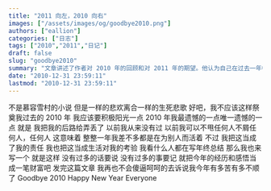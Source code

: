 ```yaml
---
title: "2011 向左，2010 向右"
images: ["/assets/images/og/goodbye2010.png"]
authors: ["eallion"]
categories: ["日志"]
tags: ["2010","2011","日记"]
draft: false
slug: "goodbye2010"
summary: "文章讲述了作者对 2010 年的回顾和对 2011 年的期望。他认为自己在过去一年中太过于为别人而活，失去了自我。他希望新的一年能更加积极阳光，并将经历和感悟当成财富。最后，他表示不再傻逼地诉说苦难，祝大家新年快乐。"
date: "2010-12-31 23:59:11"
lastmod: "2010-12-31 23:59:11"
---
```


不是慕容雪村的小说
但是一样的悲欢离合一样的生死悲歌
好吧，我不应该这样祭奠我过去的 2010 年
我应该要积极阳光一点
2010 年我最遗憾的一点唯一遗憾的一点
就是
我把我的后路给弄丢了
以前我从来没有过
以前我可以不甩任何人不屑任何人，任何人
这意味着
整整一年我差不多都是在为别人而活着
不过
我把这当成了我的责任
我也把这当成生活对我的考验
我看什么人都在写年终总结
那么我也来写一个
就是这样
没有过多的话要说
没有过多的事要记
就把今年的经历和感悟当成一笔财富吧
发完这篇文章
我再也不会傻逼呵呵的去诉说我今年有多苦有多不顺了
Goodbye 2010
Happy New Year Everyone
